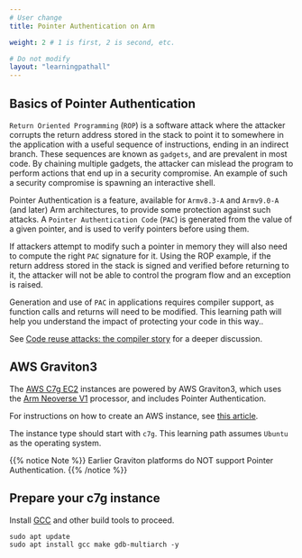 ```yaml
---
# User change
title: Pointer Authentication on Arm

weight: 2 # 1 is first, 2 is second, etc.

# Do not modify
layout: "learningpathall"
---
```

## Basics of Pointer Authentication

`Return Oriented Programming` (`ROP`) is a software attack where the attacker corrupts the return address stored in the stack to point it to somewhere in the application with a useful sequence of instructions, ending in an indirect branch. These sequences are known as `gadgets`, and are prevalent in most code. By chaining multiple gadgets, the attacker can mislead the program to perform actions that end up in a security compromise. An example of such a security compromise is spawning an interactive shell.

Pointer Authentication is a feature, available for `Armv8.3-A` and `Armv9.0-A` (and later) Arm architectures, to provide some protection against such attacks. A `Pointer Authentication Code` (`PAC`) is generated from the value of a given pointer, and is used to verify pointers before using them.

If attackers attempt to modify such a pointer in memory they will also need to compute the right `PAC` signature for it. Using the ROP example, if the return address stored in the stack is signed and verified before returning to it, the attacker will not be able to control the program flow and an exception is raised.

Generation and use of `PAC` in applications requires compiler support, as function calls and returns will need to be modified. This learning path will help you understand the impact of protecting your code in this way..

See [Code reuse attacks: the compiler story](https://community.arm.com/arm-community-blogs/b/tools-software-ides-blog/posts/code-reuse-attacks-the-compiler-story) for a deeper discussion.

## AWS Graviton3

The [AWS C7g EC2](https://aws.amazon.com/ec2/instance-types/c7g/) instances are powered by AWS Graviton3, which uses the [Arm Neoverse V1](https://www.arm.com/products/silicon-ip-cpu/neoverse/neoverse-v1) processor, and includes Pointer Authentication.

For instructions on how to create an AWS instance, see [this article](/learning-paths/server-and-cloud/csp/aws).

The instance type should start with `c7g`. This learning path assumes `Ubuntu` as the operating system.

{{% notice Note %}}
Earlier Graviton platforms do NOT support Pointer Authentication.
{{% /notice %}}

## Prepare your c7g instance

Install [GCC](/install-guides/gcc/native/) and other build tools to proceed.

```console
sudo apt update
sudo apt install gcc make gdb-multiarch -y
```
